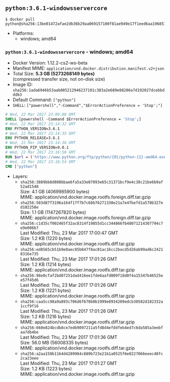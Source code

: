 ## `python:3.6.1-windowsservercore`

```console
$ docker pull python@sha256:13be01472afae2db36b29aa069157100f81ae949e17f1eed6aa196857dc9434a
```

-	Platforms:
	-	windows; amd64

### `python:3.6.1-windowsservercore` - windows; amd64

-	Docker Version: 1.12.2-cs2-ws-beta
-	Manifest MIME: `application/vnd.docker.distribution.manifest.v2+json`
-	Total Size: **5.3 GB (5273268149 bytes)**  
	(compressed transfer size, not on-disk size)
-	Image ID: `sha256:1ada6946b53aab085212946237101c383a2e689e88206a7d192027dcebbdddb3`
-	Default Command: `["python"]`
-	`SHELL`: `["powershell","-Command","$ErrorActionPreference = 'Stop';"]`

```dockerfile
# Wed, 22 Mar 2017 23:09:08 GMT
SHELL [powershell -Command $ErrorActionPreference = 'Stop';]
# Wed, 22 Mar 2017 23:14:32 GMT
ENV PYTHON_VERSION=3.6.1
# Wed, 22 Mar 2017 23:14:35 GMT
ENV PYTHON_RELEASE=3.6.1
# Wed, 22 Mar 2017 23:14:38 GMT
ENV PYTHON_PIP_VERSION=9.0.1
# Wed, 22 Mar 2017 23:16:50 GMT
RUN $url = ('https://www.python.org/ftp/python/{0}/python-{1}-amd64.exe' -f $env:PYTHON_RELEASE, $env:PYTHON_VERSION); 	Write-Host ('Downloading {0} ...' -f $url); 	(New-Object System.Net.WebClient).DownloadFile($url, 'python.exe'); 		Write-Host 'Installing ...'; 	Start-Process python.exe -Wait 		-ArgumentList @( 			'/quiet', 			'InstallAllUsers=1', 			'TargetDir=C:\Python', 			'PrependPath=1', 			'Shortcuts=0', 			'Include_doc=0', 			'Include_test=0' 		); 		$env:PATH = [Environment]::GetEnvironmentVariable('PATH', [EnvironmentVariableTarget]::Machine); 		Write-Host 'Verifying install ...'; 	Write-Host '  python --version'; python --version; 		Write-Host 'Removing ...'; 	Remove-Item python.exe -Force; 		$pipInstall = ('pip=={0}' -f $env:PYTHON_PIP_VERSION); 	Write-Host ('Installing {0} ...' -f $pipInstall); 	pip install --no-cache-dir --upgrade --force-reinstall $pipInstall; 		Write-Host 'Verifying pip install ...'; 	pip --version; 		Write-Host 'Complete.';
# Wed, 22 Mar 2017 23:16:54 GMT
CMD ["python"]
```

-	Layers:
	-	`sha256:3889bb8d808bbae6fa5a33e07093e65c31371bcf9e4c38c21be6b9af52ad1548`  
		Size: 4.1 GB (4069985900 bytes)  
		MIME: application/vnd.docker.image.rootfs.foreign.diff.tar.gzip
	-	`sha256:503d87f3196a164f17f7b7c68b76271330e21a7e4fbefd1a578b327ed102258e`  
		Size: 1.1 GB (1147267820 bytes)  
		MIME: application/vnd.docker.image.rootfs.foreign.diff.tar.gzip
	-	`sha256:c1d35cf002465f32ac8314f19855d1cc344866fb48071214307794c7e9e006b7`  
		Last Modified: Thu, 23 Mar 2017 17:00:47 GMT  
		Size: 1.2 KB (1220 bytes)  
		MIME: application/vnd.docker.image.rootfs.diff.tar.gzip
	-	`sha256:ed8565cb51b9e0aec85b647f8ac01ac16cc2bacd5d26ab99ad6c24218316e735`  
		Last Modified: Thu, 23 Mar 2017 17:01:26 GMT  
		Size: 1.2 KB (1214 bytes)  
		MIME: application/vnd.docker.image.rootfs.diff.tar.gzip
	-	`sha256:98e0cfaf2bd07251dad416ee1fde6aafd009f18d0f4a15347b46525ee57f45d6`  
		Last Modified: Thu, 23 Mar 2017 17:01:26 GMT  
		Size: 1.2 KB (1221 bytes)  
		MIME: application/vnd.docker.image.rootfs.diff.tar.gzip
	-	`sha256:caa5cc98a9a893c706d6f678b0b1999e8934209edcb30582d182332a1ccf9f16`  
		Last Modified: Thu, 23 Mar 2017 17:01:26 GMT  
		Size: 1.2 KB (1216 bytes)  
		MIME: application/vnd.docker.image.rootfs.diff.tar.gzip
	-	`sha256:660e824bcdb8ce7edb9097211a5fd8d4efddfeb4ed7c6da585a3eebfaa7db4be`  
		Last Modified: Thu, 23 Mar 2017 17:01:36 GMT  
		Size: 56.0 MB (56008335 bytes)  
		MIME: application/vnd.docker.image.rootfs.diff.tar.gzip
	-	`sha256:a2aa158b1164d4289984c889b723e21b1a0525f6e0227066eeec48fc2ca23eee`  
		Last Modified: Thu, 23 Mar 2017 17:01:27 GMT  
		Size: 1.2 KB (1223 bytes)  
		MIME: application/vnd.docker.image.rootfs.diff.tar.gzip
